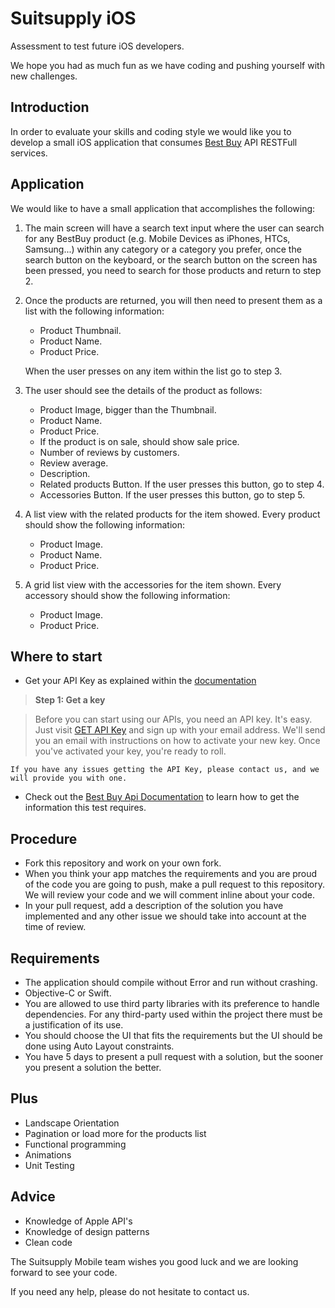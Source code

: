 Suitsupply iOS 
==============

Assessment to test future iOS developers. 

We hope you had as much fun as we have coding and pushing yourself with new challenges.

## Introduction

In order to evaluate your skills and coding style we would like you to develop a small iOS application that consumes [Best Buy](https://developer.bestbuy.com/) API RESTFull services.

## Application

We would like to have a small application that accomplishes the following:

1. The main screen will have a search text input where the user can search for any BestBuy product (e.g. Mobile Devices as iPhones, HTCs, Samsung...) within any category or a category you prefer, once the search button on the keyboard, or the search button on the screen has been pressed, you need to search for those products and return to step 2. 

2. Once the products are returned, you will then need to present them as a list with the following information:
	* Product Thumbnail.
	* Product Name.
	* Product Price.
	 
	When the user presses on any item within the list go to step 3.

3. The user should see the details of the product as follows:
	* Product Image, bigger than the Thumbnail.
	* Product Name.
	* Product Price.
	* If the product is on sale, should show sale price.
	* Number of reviews by customers.
	* Review average.
	* Description.
	* Related products Button. If the user presses this button, go to step 4.
	* Accessories Button. If the user presses this button, go to step 5.

4. A list view with the related products for the item showed. Every product should show the following information:
	* Product Image.
	* Product Name.
	* Product Price.
	 
5. A grid list view with the accessories for the item shown. Every accessory should show the following information:
	* Product Image.
	* Product Price.

## Where to start

* Get your API Key as explained within the [documentation](https://developer.bestbuy.com/get-started)

> **Step 1: Get a key**

> Before you can start using our APIs, you need an API key. It's easy. Just visit [GET API Key](https://remix.mashery.com/member/register) and sign up with your email address. 
We'll send you an email with instructions on how to activate your new key. 
Once you've activated your key, you're ready to roll.

```
If you have any issues getting the API Key, please contact us, and we will provide you with one.
```

* Check out the [Best Buy Api Documentation](https://developer.bestbuy.com/documentation) to learn how to get the information this test requires. 

## Procedure

* Fork this repository and work on your own fork.
* When you think your app matches the requirements and you are proud of the code you are going to push, make a pull request to this repository. We will review your code and we will comment inline about your code.
* In your pull request, add a description of the solution you have implemented and any other issue we should take into account at the time of review.

## Requirements

* The application should compile without Error and run without crashing.
* Objective-C or Swift.
* You are allowed to use third party libraries with its preference to handle dependencies. For any third-party used within the project there must be a justification of its use.
* You should choose the UI that fits the requirements but the UI should be done using Auto Layout constraints.
* You have 5 days to present a pull request with a solution, but the sooner you present a solution the better.

## Plus

* Landscape Orientation
* Pagination or load more for the products list
* Functional programming
* Animations
* Unit Testing

## Advice

* Knowledge of Apple API's
* Knowledge of design patterns
* Clean code

The Suitsupply Mobile team wishes you good luck and we are looking forward to see your code. 

If you need any help, please do not hesitate to contact us.
